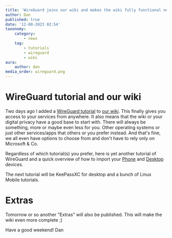```yaml
---
title: 'WireGuard joins our wiki and makes the wiki fully functional now!'
author: Dan
published: true
date: '12-08-2023 02:54'
taxonomy:
    category:
        - news
    tag:
        - tutorials
        - wireguard
        - wiki
aura:
    author: dan
media_order: wireguard.png
---
```


# WireGuard tutorial and our wiki

Two days ago I added a [WireGuard tutorial](https://wiki.techsaviours.org/en/server/services/wireguard) to [our wiki](https://wiki.techsaviours.org/). This finally gives you access to your services from anywhere. 
It also means that the wiki or your digital privacy have a good base to start with. There will always be something, more or maybe even less for you. Other operating systems or just other services/apps that others or you prefer instead. And that's fine, we all even have options to choose from and don't have to rely only on Microsoft & Co.

Regardless of which tutorial(s) you prefer, here is yet another tutorial of WireGuard and a quick overview of how to import your [Phone](https://wiki.techsaviours.org/en/phone/apps/wireguard) and [Desktop](https://wiki.techsaviours.org/en/desktop/services/wireguard) devices.

The next tutorial will be KeePassXC for desktop and a bunch of Linux Mobile tutorials.


# Extras

Tomorrow or so another "Extras" will also be published. This will make the wiki even more complete ;)


Have a good weekend!
Dan